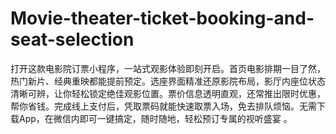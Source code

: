 # Movie-theater-ticket-booking-and-seat-selection
打开这款电影院订票小程序，一站式观影体验即刻开启。首页电影排期一目了然，热门新片、经典重映都能提前预定。选座界面精准还原影院布局，影厅内座位状态清晰可辨，让你轻松锁定绝佳观影位置。票价信息透明直观，还常推出限时优惠，帮你省钱。完成线上支付后，凭取票码就能快速取票入场，免去排队烦恼。无需下载App，在微信内即可一键搞定，随时随地，轻松预订专属的视听盛宴 。 
